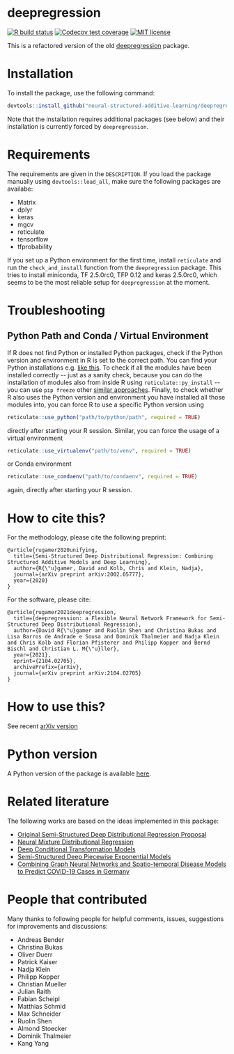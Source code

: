 
# deepregression

[![R build status](https://github.com/neural-structured-additive-learning/deepregression/workflows/R-CMD-check/badge.svg)](https://github.com/neural-structured-additive-learning/deepregression/actions)
  [![Codecov test coverage](https://codecov.io/gh/neural-structured-additive-learning/deepregression/branch/main/graph/badge.svg)](https://codecov.io/gh/neural-structured-additive-learning/deepregression?branch=main)
[![MIT license](http://img.shields.io/badge/license-MIT-brightgreen.svg)](http://opensource.org/licenses/MIT)

This is a refactored version of the old [deepregression](https://github.com/davidruegamer/deepregression) package.

# Installation

To install the package, use the following command:
``` r
devtools::install_github("neural-structured-additive-learning/deepregression")
```
Note that the installation requires additional packages (see below) and their installation is currently forced by `deepregression`.

# Requirements

The requirements are given in the `DESCRIPTION`. If you load the package manually using `devtools::load_all`, make sure the following packages are availabe:

  - Matrix
  - dplyr
  - keras
  - mgcv
  - reticulate
  - tensorflow
  - tfprobability

If you set up a Python environment for the first time, install `reticulate` and run the `check_and_install` function from the `deepregression` package. This tries to install miniconda, TF 2.5.0rc0, TFP 0.12 and keras 2.5.0rc0, which seems to be the most reliable setup for `deepregression` at the moment.

# Troubleshooting

## Python Path and Conda / Virtual Environment

If R does not find Python or installed Python packages, check if the Python version and environment in R is set to the correct path. You can find your Python installations e.g. [like this](https://stackoverflow.com/questions/30464980/how-to-check-all-versions-of-python-installed-on-osx-and-centos). To check if all the modules have been installed correctly -- just as a sanity check, because you can do the installation of modules also from inside R using `reticulate::py_install` -- you can use `pip freeze` other [similar approaches](https://stackoverflow.com/questions/739993/how-can-i-get-a-list-of-locally-installed-python-modules). Finally, to check whether R also uses the Python version and environment you have installed all those modules into, you can force R to use a specific Python version using

```r
reticulate::use_python("path/to/python/path", required = TRUE)
```

directly after starting your R session. Similar, you can force the usage of a virtual environment

```r
reticulate::use_virtualenv("path/to/venv", required = TRUE)
```

or Conda environment

```r
reticulate::use_condaenv("path/to/condaenv", required = TRUE)
```

again, directly after starting your R session.

# How to cite this?

For the methodology, please cite the following preprint:

    @article{rugamer2020unifying,
      title={Semi-Structured Deep Distributional Regression: Combining Structured Additive Models and Deep Learning},
      author={R{\"u}gamer, David and Kolb, Chris and Klein, Nadja},
      journal={arXiv preprint arXiv:2002.05777},
      year={2020}
    }
    
For the software, please cite:

    @article{rugamer2021deepregression,
      title={deepregression: a Flexible Neural Network Framework for Semi-Structured Deep Distributional Regression}, 
      author={David R{\"u}gamer and Ruolin Shen and Christina Bukas and Lisa Barros de Andrade e Sousa and Dominik Thalmeier and Nadja Klein and Chris Kolb and Florian Pfisterer and Philipp Kopper and Bernd Bischl and Christian L. M{\"u}ller},
      year={2021},
      eprint={2104.02705},
      archivePrefix={arXiv},
      journal={arXiv preprint arXiv:2104.02705}
    }

# How to use this?

See recent [arXiv version](https://arxiv.org/abs/2104.02705)

# Python version

A Python version of the package is available [here](https://github.com/HelmholtzAI-Consultants-Munich/PySDDR). 

# Related literature

The following works are based on the ideas implemented in this package:

* [Original Semi-Structured Deep Distributional Regression Proposal](https://arxiv.org/abs/2002.05777)
* [Neural Mixture Distributional Regression](https://arxiv.org/abs/2010.06889)
* [Deep Conditional Transformation Models](https://arxiv.org/abs/2010.07860)
* [Semi-Structured Deep Piecewise Exponential Models](https://arxiv.org/abs/2011.05824)
* [Combining Graph Neural Networks and Spatio-temporal Disease Models to Predict COVID-19 Cases in Germany](https://arxiv.org/abs/2101.00661)

# People that contributed

Many thanks to following people for helpful comments, issues, suggestions for improvements and discussions: 

* Andreas Bender
* Christina Bukas
* Oliver Duerr
* Patrick Kaiser
* Nadja Klein
* Philipp Kopper
* Christian Mueller
* Julian Raith
* Fabian Scheipl
* Matthias Schmid
* Max Schneider
* Ruolin Shen
* Almond Stoecker
* Dominik Thalmeier
* Kang Yang
